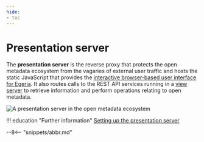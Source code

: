 ```yaml
---
hide:
- toc
---
```


<!-- SPDX-License-Identifier: CC-BY-4.0 -->
<!-- Copyright Contributors to the Egeria project. -->

# Presentation server

The **presentation server** is the reverse proxy that protects the open metadata ecosystem from the vagaries of external user traffic and hosts the static JavaScript that provides the [interactive browser-based user interface for Egeria](/user-interfaces/general/overview). It also routes calls to the REST API services running in a [view server](/concepts/view-server) to retrieve information and perform operations relating to open metadata.

![A presentation server in the open metadata ecosystem](view-server.svg)

!!! education "Further information"
    [Setting up the presentation server](/guides/admin/user-interfaces/configuring-the-presentation-server)

--8<-- "snippets/abbr.md"
